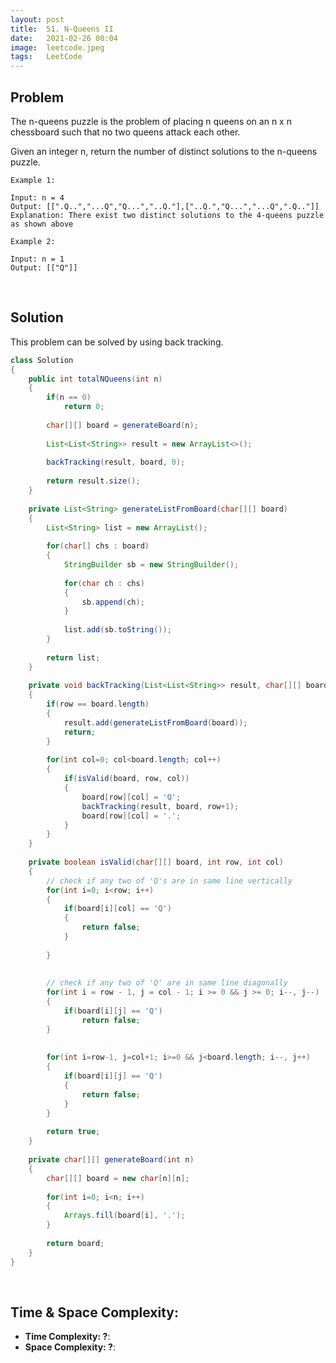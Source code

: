 ```yaml
---
layout: post 
title:  51. N-Queens II
date:   2021-02-26 00:04
image:  leetcode.jpeg
tags:   LeetCode
---
```


## Problem

The n-queens puzzle is the problem of placing n queens on an n x n chessboard such that no two queens attack each other.

Given an integer n, return the number of distinct solutions to the n-queens puzzle.

```
Example 1:

Input: n = 4
Output: [[".Q..","...Q","Q...","..Q."],["..Q.","Q...","...Q",".Q.."]]
Explanation: There exist two distinct solutions to the 4-queens puzzle as shown above

Example 2:

Input: n = 1
Output: [["Q"]]
```


<!-- Line breaks -->
<br />

## Solution

This problem can be solved by using back tracking.

```java
class Solution 
{
    public int totalNQueens(int n)
    {   
        if(n == 0)
            return 0;
        
        char[][] board = generateBoard(n);
        
        List<List<String>> result = new ArrayList<>();
        
        backTracking(result, board, 0);
        
        return result.size();
    }
    
    private List<String> generateListFromBoard(char[][] board)
    {
        List<String> list = new ArrayList();
        
        for(char[] chs : board)
        {
            StringBuilder sb = new StringBuilder();
            
            for(char ch : chs)
            {
                sb.append(ch);
            }
            
            list.add(sb.toString());
        }
        
        return list;
    }
    
    private void backTracking(List<List<String>> result, char[][] board, int row)
    {
        if(row == board.length)
        {
            result.add(generateListFromBoard(board));
            return;
        }
        
        for(int col=0; col<board.length; col++)
        {
            if(isValid(board, row, col))
            {
                board[row][col] = 'Q';
                backTracking(result, board, row+1);
                board[row][col] = '.';
            }
        }
    }
    
    private boolean isValid(char[][] board, int row, int col)
    {
        // check if any two of 'Q's are in same line vertically
        for(int i=0; i<row; i++)
        {
            if(board[i][col] == 'Q')
            {
                return false;
            }
                
        }
        
        
        // check if any two of 'Q' are in same line diagonally
        for(int i = row - 1, j = col - 1; i >= 0 && j >= 0; i--, j--)
        {
            if(board[i][j] == 'Q')
                return false;
        }
        
        
        for(int i=row-1, j=col+1; i>=0 && j<board.length; i--, j++)
        {
            if(board[i][j] == 'Q')
            {
                return false;
            }
        }
        
        return true;
    }
    
    private char[][] generateBoard(int n)
    {
        char[][] board = new char[n][n];
      
        for(int i=0; i<n; i++)
        {
            Arrays.fill(board[i], '.');
        }
        
        return board;
    }
}
```

<!-- Line breaks -->
<br />

## Time & Space Complexity:

* **Time Complexity: ?**: 
* **Space Complexity: ?**:

